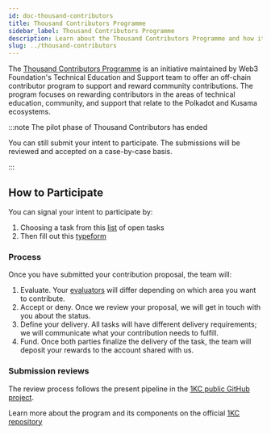 ```yaml
---
id: doc-thousand-contributors
title: Thousand Contributors Programme
sidebar_label: Thousand Contributors Programme
description: Learn about the Thousand Contributors Programme and how it can support your contributions.
slug: ../thousand-contributors
---
```


The [Thousand Contributors Programme](https://github.com/w3f/1KC) is an initiative maintained by 
Web3 Foundation's Technical Education and Support team to offer an off-chain contributor program to 
support and reward community contributions. The program focuses on rewarding contributors in the areas 
of technical education, community, and support that relate to the Polkadot and Kusama ecosystems.

:::note The pilot phase of Thousand Contributors has ended

You can still submit your intent to participate. The submissions will be reviewed and accepted on a 
case-by-case basis. 

:::

## How to Participate

You can signal your intent to participate by: 

1. Choosing a task from this [list](https://github.com/orgs/w3f/projects/13) of open tasks
2. Then fill out this [typeform](https://form.typeform.com/to/I9vjnCcI)

### Process

Once you have submitted your contribution proposal, the team will:

1. Evaluate. Your [evaluators](#1kc-evaluators) will differ depending on which area you want to contribute.
2. Accept or deny. Once we review your proposal, we will get in touch with you about the status.
3. Define your delivery. All tasks will have different delivery requirements; we will communicate what your 
contribution needs to fulfill.
4. Fund. Once both parties finalize the delivery of the task, the team will deposit your rewards to the account
shared with us.

### Submission reviews

The review process follows the present pipeline in the [1KC public GitHub project](https://github.com/orgs/w3f/projects/13).

Learn more about the program and its components on the official [1KC repository](https://github.com/w3f/1KC)
